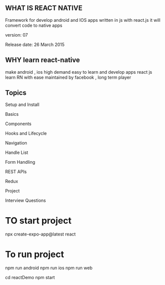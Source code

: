 

## WHAT IS REACT NATIVE

Framework for develop android and IOS apps
written in js with react.js
it will convert code to native apps


version: 07

Release date: 26 March 2015


## WHY learn react-native
make android , ios
high demand
easy to learn and develop apps
react js learn RN with ease
maintained by facebook , long term player


## Topics

Setup and Install

Basics

Components

Hooks and Lifecycle

Navigation
 
Handle List

Form Handling

REST APIs

Redux

Project

Interview Questions









# TO start project
npx create-expo-app@latest react


# To run project
npm run android
npm run ios
npm run web


cd reactDemo
npm start   



